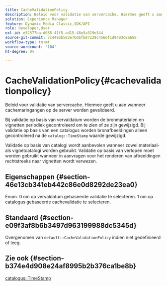 ```yaml
---
title: CacheValidationPolicy
description: Beleid voor validatie van servercache. Hiermee geeft u aan wanneer cachemaringangen op de server worden gevalideerd.
solution: Experience Manager
feature: Dynamic Media Classic,SDK/API
role: Developer,User
exl-id: e52577ba-d085-41f5-ad15-48e5a319e344
source-git-commit: 7c4492b583e7bd6fb87229c4566f1d9493c8a650
workflow-type: tm+mt
source-wordcount: '104'
ht-degree: 0%

---
```


# CacheValidationPolicy{#cachevalidationpolicy}

Beleid voor validatie van servercache. Hiermee geeft u aan wanneer cachemaringangen op de server worden gevalideerd.

Bij validatie op basis van vervaldatum worden de bronmaterialen en vignetten periodiek gecontroleerd om te zien of ze zijn gewijzigd. Bij validatie op basis van een catalogus worden bronafbeeldingen alleen gecontroleerd na de `catalog::TimeStamp` waarde gewijzigd.

Validatie op basis van catalogi wordt aanbevolen wanneer zowel materiaal- als vignetcatalogi worden gebruikt. Validatie op basis van verlopen moet worden gebruikt wanneer in aanvragen voor het renderen van afbeeldingen rechtstreeks naar vignetten wordt verwezen.

## Eigenschappen {#section-46e13cb341eb442c86e0d8292de23ea0}

Enum. 0 om op vervaldatum gebaseerde validatie te selecteren. 1 om op catalogus gebaseerde cachevalidatie te selecteren.

## Standaard {#section-e09f3af8b6b3497d963199988dc5345d}

Overgenomen van `default::CacheValidationPolicy` indien niet gedefinieerd of leeg.

## Zie ook {#section-b374e4d908e24af8995b2b376ca1be8b}

[catalogus::TimeStamp](../../../../../ir-api/material-cat/image-rendering-api-ref/c-ir-material-catalog/c-ir-material-data-reference/r-ir-timestamp-dataref.md#reference-6daf7973dc4f4b4e9e8165756db7c319)
